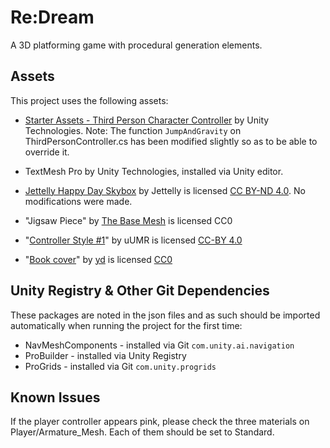 # Re:Dream

A 3D platforming game with procedural generation elements.


## Assets

This project uses the following assets:

* [Starter Assets - Third Person Character Controller](https://assetstore.unity.com/packages/essentials/starter-assets-third-person-character-controller-196526) by Unity Technologies. Note: The function `JumpAndGravity` on ThirdPersonController.cs has been modified slightly so as to be able to override it.

* TextMesh Pro by Unity Technologies, installed via Unity editor.

* [Jettelly Happy Day Skybox](https://www.jettelly.com/assets/happy-day-skybox/) by Jettelly is licensed [CC BY-ND 4.0](https://creativecommons.org/licenses/by-nd/4.0/legalcode). No modifications were made.

* "Jigsaw Piece" by [The Base Mesh](https://thebasemesh.com/) is licensed CC0

* "[Controller Style #1](https://opengameart.org/content/controller-style-1)" by uUMR is licensed [CC-BY 4.0](https://creativecommons.org/licenses/by/4.0/)

* "[Book cover](https://opengameart.org/content/book-cover)" by [yd](https://opengameart.org/users/yd) is licensed [CC0](https://creativecommons.org/publicdomain/zero/1.0/)  


## Unity Registry & Other Git Dependencies

These packages are noted in the json files and as such should be imported automatically when running the project for the first time:

* NavMeshComponents - installed via Git `com.unity.ai.navigation`  
* ProBuilder - installed via Unity Registry  
* ProGrids - installed via Git `com.unity.progrids`  


## Known Issues

If the player controller appears pink, please check the three materials on Player/Armature_Mesh. Each of them should be set to Standard.
